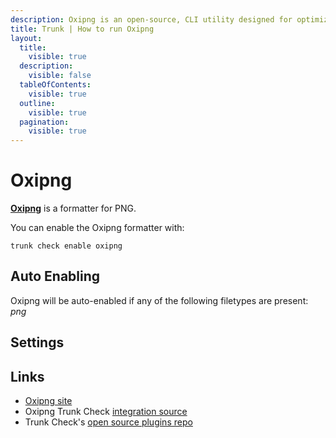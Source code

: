 ```yaml
---
description: Oxipng is an open-source, CLI utility designed for optimizing PNG files. It applies lossless compression techniques to reduce file size.
title: Trunk | How to run Oxipng
layout:
  title:
    visible: true
  description:
    visible: false
  tableOfContents:
    visible: true
  outline:
    visible: true
  pagination:
    visible: true
---
```


# Oxipng

[**Oxipng**](https://github.com/shssoichiro/oxipng) is a formatter for PNG.

You can enable the Oxipng formatter with:

```shell
trunk check enable oxipng
```

## Auto Enabling

Oxipng will be auto-enabled if any of the following filetypes are present: *png*

## Settings





## Links

- [Oxipng site](https://github.com/shssoichiro/oxipng)
- Oxipng Trunk Check [integration source](https://github.com/trunk-io/plugins/tree/main/linters/oxipng)
- Trunk Check's [open source plugins repo](https://github.com/trunk-io/plugins/tree/main)
